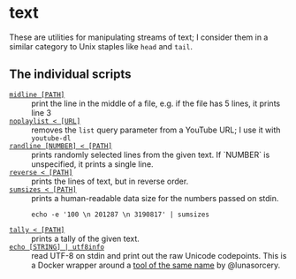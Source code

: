 # text

These are utilities for manipulating streams of text; I consider them in a similar category to Unix staples like <code>head</code> and <code>tail</code>.

## The individual scripts

<dl>
  <dt>
    <a href="https://github.com/alexwlchan/scripts/blob/main/text/midline">
      <code>midline [PATH]</code>
    </a>
  </dt>
  <dd>
    print the line in the middle of a file, e.g. if the file has 5 lines, it prints line 3
  </dd>

  <dt>
    <a href="https://github.com/alexwlchan/scripts/blob/main/text/noplaylist">
      <code>noplaylist < [URL]</code>
    </a>
  </dt>
  <dd>
    removes the <code>list</code> query parameter from a YouTube URL; I use it with <code>youtube-dl</code>
  </dd>

  <dt>
    <a href="https://github.com/alexwlchan/scripts/blob/main/text/randline">
      <code>randline [NUMBER] < [PATH]</code>
    </a>
  </dt>
  <dd>
    prints randomly selected lines from the given text.
    If `NUMBER` is unspecified, it prints a single line.
  </dd>

  <dt>
    <a href="https://github.com/alexwlchan/scripts/blob/main/text/reverse">
      <code>reverse < [PATH]</code>
    </a>
  </dt>
  <dd>
    prints the lines of text, but in reverse order.
  </dd>

  <dt>
    <a href="https://github.com/alexwlchan/scripts/blob/main/text/sumsizes">
      <code>sumsizes < [PATH]</code>
    </a>
  </dt>
  <dd>
    prints a human-readable data size for the numbers passed on stdin.
    <pre><code>echo -e '100 \n 201287 \n 3190817' | sumsizes</code></pre>
  </dd>

  <dt>
    <a href="https://github.com/alexwlchan/scripts/blob/main/text/randline">
      <code>tally < [PATH]</code>
    </a>
  </dt>
  <dd>
    prints a tally of the given text.
  </dd>

  <dt>
    <a href="https://github.com/alexwlchan/scripts/blob/main/text/utf8info">
      <code>echo [STRING] | utf8info</code>
    </a>
  </dt>
  <dd>
    read UTF-8 on stdin and print out the raw Unicode codepoints.
    This is a Docker wrapper around a <a href="https://github.com/lunasorcery/utf8info">tool of the same name</a> by @lunasorcery.
  </dd>
</dl>
